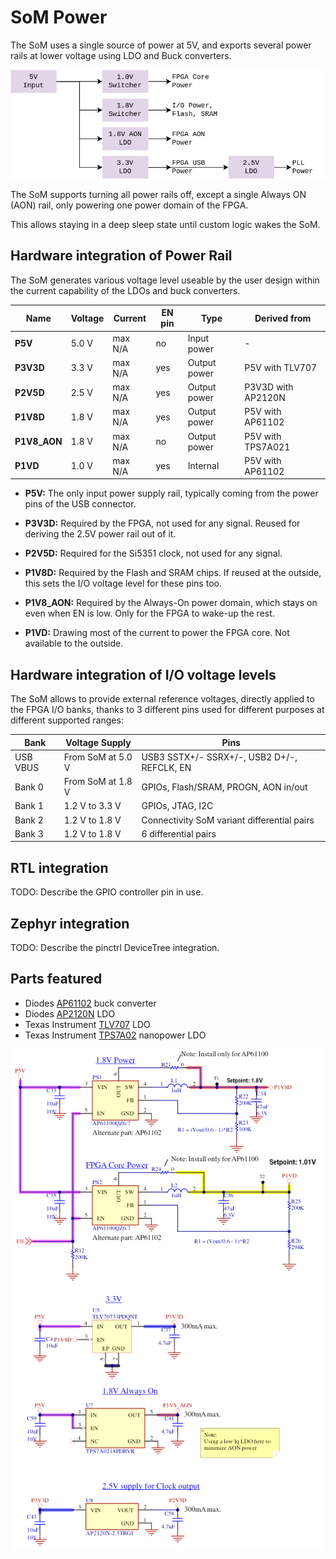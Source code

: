 # SoM Power

The SoM uses a single source of power at 5V, and exports several power rails
at lower voltage using LDO and Buck converters.

![](images/tinyclunx33_som_power_architecture.drawio.png)

The SoM supports turning all power rails off, except a single Always ON (AON)
rail, only powering one power domain of the FPGA.

This allows staying in a deep sleep state until custom logic wakes the SoM.


## Hardware integration of Power Rail

The SoM generates various voltage level useable by the user design within the
current capability of the LDOs and buck converters.

| Name         | Voltage   | Current | EN pin | Type         | Derived from       |
| ------------ | --------- | ------- | ------ | ------------ | ------------------ |
| **P5V**      | 5.0 V     | max N/A | no     | Input power  | -                  |
| **P3V3D**    | 3.3 V     | max N/A | yes    | Output power | P5V with TLV707    |
| **P2V5D**    | 2.5 V     | max N/A | yes    | Output power | P3V3D with AP2120N |
| **P1V8D**    | 1.8 V     | max N/A | yes    | Output power | P5V with AP61102   |
| **P1V8_AON** | 1.8 V     | max N/A | no     | Output power | P5V with TPS7A021  |
| **P1VD**     | 1.0 V     | max N/A | yes    | Internal     | P5V with AP61102   |

- **P5V:**
  The only input power supply rail, typically coming from the power pins
  of the USB connector.

- **P3V3D:**
  Required by the FPGA, not used for any signal.
  Reused for deriving the 2.5V power rail out of it.

- **P2V5D:**
  Required for the Si5351 clock, not used for any signal.

- **P1V8D:**
  Required by the Flash and SRAM chips.
  If reused at the outside, this sets the I/O voltage level for these pins too.

- **P1V8_AON:**
  Required by the Always-On power domain, which stays on even when EN is low.
  Only for the FPGA to wake-up the rest.

- **P1VD:**
  Drawing most of the current to power the FPGA core.
  Not available to the outside.


## Hardware integration of I/O voltage levels

The SoM allows to provide external reference voltages, directly applied to the
FPGA I/O banks, thanks to 3 different pins used for different purposes at
different supported ranges:

| Bank      | Voltage Supply    | Pins                                        |
| --------- | ----------------- | ------------------------------------------- |
| USB VBUS  | From SoM at 5.0 V | USB3 SSTX+/- SSRX+/-, USB2 D+/-, REFCLK, EN |
| Bank 0    | From SoM at 1.8 V | GPIOs, Flash/SRAM, PROGN, AON in/out        |
| Bank 1    | 1.2 V to 3.3 V    | GPIOs, JTAG, I2C                            |
| Bank 2    | 1.2 V to 1.8 V    | Connectivity SoM variant differential pairs |
| Bank 3    | 1.2 V to 1.8 V    | 6 differential pairs                        |


## RTL integration

TODO: Describe the GPIO controller pin in use.


## Zephyr integration

TODO: Describe the pinctrl DeviceTree integration.


## Parts featured

- Diodes [AP61102](https://www.diodes.com/assets/Datasheets/AP61100-AP61102.pdf) buck converter
- Diodes [AP2120N](https://www.diodes.com/assets/Datasheets/products_inactive_data/AP2120.pdf) LDO
- Texas Instrument [TLV707](https://www.ti.com/lit/ds/symlink/tlv707.pdf) LDO
- Texas Instrument [TPS7A02](https://www.ti.com/lit/ds/symlink/tps7a02.pdf) nanopower LDO

![](images/tinyclunx33_som_power_schematic.png)
